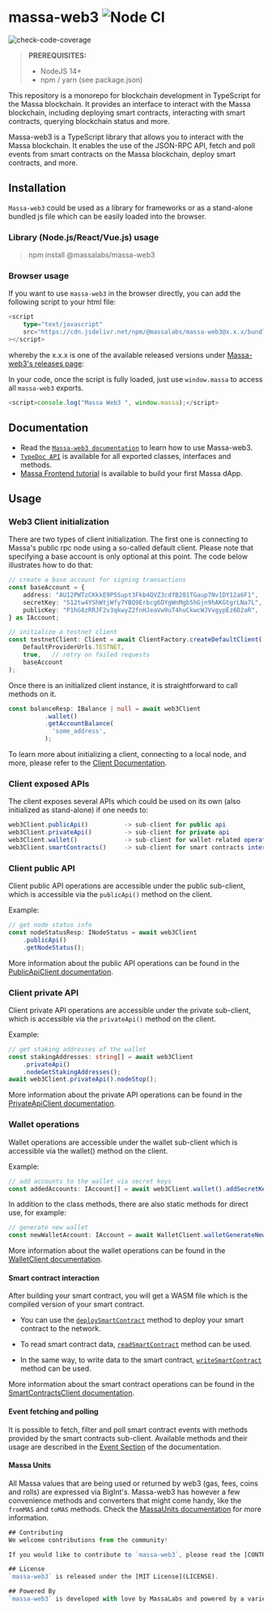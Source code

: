 # massa-web3 ![Node CI](https://github.com/massalabs/massa-web3/workflows/Node.js%20CI/badge.svg)

![check-code-coverage](https://img.shields.io/badge/coverage-96.66%25-green)

> **PREREQUISITES:**
> 
>    - NodeJS 14+
>    - npm / yarn (see package.json)


This repository is a monorepo for blockchain development in TypeScript for the Massa blockchain. It provides an interface to interact with the Massa blockchain, including deploying smart contracts, interacting with smart contracts, querying blockchain status and more.

Massa-web3 is a TypeScript library that allows you to interact with the Massa blockchain. It enables the use of the JSON-RPC API, fetch and poll events from smart contracts on the Massa blockchain, deploy smart contracts, and more.


## Installation

`Massa-web3` could be used as a library for frameworks or as a stand-alone bundled js file which can be easily loaded into the browser.

### Library (Node.js/React/Vue.js) usage

> npm install @massalabs/massa-web3

### Browser usage

If you want to use `massa-web3` in the browser directly, you can add the following script to your html file:

```ts
<script
    type="text/javascript"
    src="https://cdn.jsdelivr.net/npm/@massalabs/massa-web3@x.x.x/bundle.js"
></script>
```

whereby the x.x.x is one of the available released versions under
[Massa-web3's releases page](https://github.com/massalabs/massa-web3/releases):

In your code, once the script is fully loaded, just use `window.massa` to access all `massa-web3` exports.

```ts
<script>console.log("Massa Web3 ", window.massa);</script>
```

## Documentation


- Read the [`Massa-web3 documentation`](https://web3.docs.massa.net) to learn how to use Massa-web3.
- [`TypeDoc API`](https://web3.docs.massa.net) is available for all exported classes, interfaces and methods.
- [Massa Frontend tutorial](https://web3.docs.massa.net) is available to build your first Massa dApp.
## Usage
### Web3 Client initialization

There are two types of client initialization. The first one is connecting to Massa's public rpc node using a so-called default client. Please note that specifying a base account is only optional at this point. The code below illustrates how to do that:

```ts
// create a base account for signing transactions
const baseAccount = {
    address: "AU12PWTzCKkkE9P5Supt3Fkb4QVZ3cdfB281TGaup7Nv1DY12a6F1",
    secretKey: "S12tw4YShWtjWfy7YBQ9Erbcg6DYgWnMgb5hGjn9hAKGtgrLNa7L",
    publicKey: "P1hG8zRRJF2v3qkwyZ2fnHJeaVw9uT4huCkwcWJVvgypEz6D2aR",
} as IAccount;

// initialize a testnet client
const testnetClient: Client = await ClientFactory.createDefaultClient(
    DefaultProviderUrls.TESTNET,
    true,   // retry on failed requests
    baseAccount
);
```

Once there is an initialized client instance, it is straightforward to call methods on it.

```ts
const balanceResp: IBalance | null = await web3Client
          .wallet()
          .getAccountBalance(
            'some_address',
          );
```

To learn more about initializing a client, connecting to a local node, and more, please refer to the [Client Documentation](https://web3.docs.massa.net/classes/ClientFactory.html).

### Client exposed APIs

The client exposes several APIs which could be used on its own (also initialized as stand-alone) if one needs to:

```ts
web3Client.publicApi()          -> sub-client for public api                    (interface: PublicApiClient)
web3Client.privateApi()         -> sub-client for private api                   (interface: PrivateApiClient)
web3Client.wallet()             -> sub-client for wallet-related operations     (interface: WalletClient)
web3Client.smartContracts()     -> sub-client for smart contracts interaction   (interface: SmartContractsClient)

```

### Client public API

Client public API operations are accessible under the public sub-client, which is accessible via the `publicApi()` method on the client.

Example:

```ts
// get node status info
const nodeStatusResp: INodeStatus = await web3Client
    .publicApi()
    .getNodeStatus();
```

More information about the public API operations can be found in the [PublicApiClient documentation](https://web3.docs.massa.net/classes/PublicApiClient.html).

### Client private API

Client private API operations are accessible under the private sub-client, which is accessible via the `privateApi()` method on the client.

Example:

```ts
// get staking addresses of the wallet
const stakingAddresses: string[] = await web3Client
    .privateApi()
    .nodeGetStakingAddresses();
await web3Client.privateApi().nodeStop();
```

More information about the private API operations can be found in the [PrivateApiClient documentation](https://web3.docs.massa.net/classes/PrivateApiClient.html).

### Wallet operations

Wallet operations are accessible under the wallet sub-client which is accessible via the wallet() method on the client.

Example:

```ts
// add accounts to the wallet via secret keys
const addedAccounts: IAccount[] = await web3Client.wallet().addSecretKeysToWallet(["secret_key"]);

```

In addition to the class methods, there are also static methods for direct use, for example:

```ts
// generate new wallet
const newWalletAccount: IAccount = await WalletClient.walletGenerateNewAccount();
```

More information about the wallet operations can be found in the [WalletClient documentation](https://web3.docs.massa.net/classes/WalletClient.html).

#### Smart contract interaction
After building your smart contract, you will get a WASM file which is the compiled version of your smart contract.
- You can use the [`deploySmartContract`](https://web3.docs.massa.net/interfaces/ISmartContractsClient.html#deploySmartContract) method to deploy your smart contract to the network.

- To read smart contract data, [`readSmartContract`](https://web3.docs.massa.net/interfaces/ISmartContractsClient.html#readSmartContract) method can be used.
- In the same way, to write data to the smart contract, [`writeSmartContract`](https://web3.docs.massa.net/interfaces/ISmartContractsClient.html#writeSmartContract) method can be used.

More information about the smart contract operations can be found in the [SmartContractsClient documentation](https://web3.docs.massa.net/classes/SmartContractsClient.html).

#### Event fetching and polling

It is possible to fetch, filter and poll smart contract events with methods provided by the smart contracts sub-client. Available methods and their usage are described in the [Event Section](https://web3.docs.massa.net/classes/EventPoller.html) of the documentation.

#### Massa Units

All Massa values that are being used or returned by web3 (gas, fees, coins and rolls) are expressed via BigInt's. Massa-web3 has however a few convenience methods and converters that might come handy, like the `fromMAS` and `toMAS` methods. Check the [MassaUnits documentation](https://web3.docs.massa.net/functions/fromMAS.html) for more information.

```ts
## Contributing
We welcome contributions from the community!

If you would like to contribute to `massa-web3`, please read the [CONTRIBUTING file](CONTRIBUTING.md).

## License
`massa-web3` is released under the [MIT License](LICENSE).

## Powered By
`massa-web3` is developed with love by MassaLabs and powered by a variety of [open-source projects](powered-by.md).
